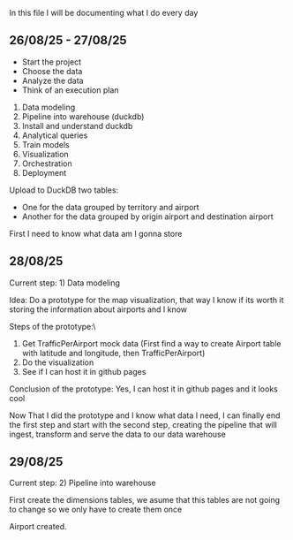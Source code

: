 In this file I will be documenting what I do every day

## 26/08/25 - 27/08/25

- Start the project
- Choose the data
- Analyze the data
- Think of an execution plan
1) Data modeling
2) Pipeline into warehouse (duckdb)
3) Install and understand duckdb
4) Analytical queries
5) Train models
6) Visualization
7) Orchestration
8) Deployment

Upload to DuckDB two tables:
- One for the data grouped by territory and airport
- Another for the data grouped by origin airport and destination airport

First I need to know what data am I gonna store

## 28/08/25

Current step: 1) Data modeling

Idea: Do a prototype for the map visualization, that way I know if its worth it storing the information about airports and I know 

Steps of the prototype:\

1) Get TrafficPerAirport mock data (First find a way to create Airport table with latitude and longitude, then TrafficPerAirport)
2) Do the visualization
3) See if I can host it in github pages

Conclusion of the prototype: Yes, I can host it in github pages and it looks cool

Now That I did the prototype and I know what data I need, I can finally end the first step and start with the second step, creating the pipeline that will ingest, transform and serve the data to our data warehouse

## 29/08/25

Current step: 2) Pipeline into warehouse

First create the dimensions tables, we asume that this tables are not going to change so we only have to create them once

Airport created.

